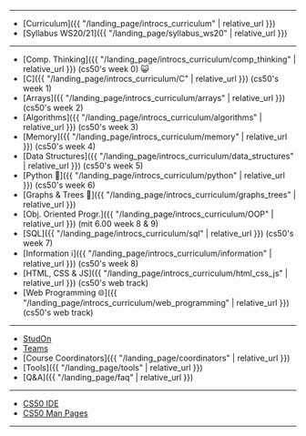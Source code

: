 ***

* [Curriculum]({{ "/landing_page/introcs_curriculum" | relative_url }})
* [Syllabus WS20/21]({{ "/landing_page/syllabus_ws20" | relative_url }})

***

* [Comp. Thinking]({{ "/landing_page/introcs_curriculum/comp_thinking" | relative_url }}) (cs50's week 0) 😺
* [C]({{ "/landing_page/introcs_curriculum/C" | relative_url }}) (cs50's week 1)
* [Arrays]({{ "/landing_page/introcs_curriculum/arrays" | relative_url }}) (cs50's week 2)
* [Algorithms]({{ "/landing_page/introcs_curriculum/algorithms" | relative_url }}) (cs50's week 3)
* [Memory]({{ "/landing_page/introcs_curriculum/memory" | relative_url }}) (cs50's week 4)
* [Data Structures]({{ "/landing_page/introcs_curriculum/data_structures" | relative_url }}) (cs50's week 5)
* [Python 🐍]({{ "/landing_page/introcs_curriculum/python" | relative_url }}) (cs50's week 6)
* [Graphs & Trees 🎄]({{ "/landing_page/introcs_curriculum/graphs_trees" | relative_url }})
* [Obj. Oriented Progr.]({{ "/landing_page/introcs_curriculum/OOP" | relative_url }}) (mit 6.00 week 8 & 9)
* [SQL]({{ "/landing_page/introcs_curriculum/sql" | relative_url }}) (cs50's week 7)
* [Information ℹ️]({{ "/landing_page/introcs_curriculum/information" | relative_url }}) (cs50's week 8)
* [HTML, CSS & JS]({{ "/landing_page/introcs_curriculum/html_css_js" | relative_url }}) (cs50's web track)
* [Web Programming 🌐]({{ "/landing_page/introcs_curriculum/web_programming" | relative_url }}) (cs50's web track)

***

* [StudOn](https://www.studon.fau.de/studon/goto.php?target=crs_2677128)
* [Teams](https://teams.microsoft.com/l/team/19%3a927d10574d0a47e1b523c54d0aec17c3%40thread.tacv2/conversations?groupId=9dcb9c5c-dd8f-4a92-bd93-ed7ae3519007&tenantId=b2efcef3-8496-40b8-9de8-f135982f3461)
* [Course Coordinators]({{ "/landing_page/coordinators" | relative_url }})
* [Tools]({{ "/landing_page/tools" | relative_url }})
* [Q&A]({{ "/landing_page/faq" | relative_url }})

***

* [CS50 IDE](https://ide.cs50.io/)
* [CS50 Man Pages](https://man.cs50.io/)

***
